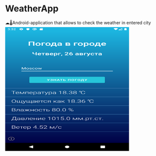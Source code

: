 # WeatherApp
☁🌡Android-application that allows to check the weather in entered city
<img src="https://github.com/Andrew-Garanin/WeatherApp/blob/master/screenshots/main.png" width="400" height="400"/>
